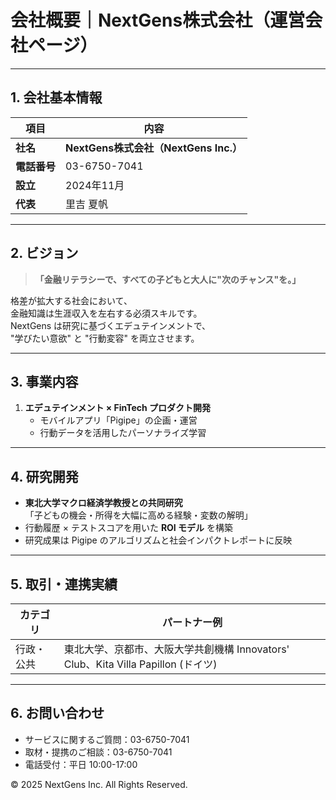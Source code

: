 
# 会社概要｜NextGens株式会社（運営会社ページ）  

---

## 1. 会社基本情報

| 項目 | 内容 |
|------|------|
| **社名** | **NextGens株式会社（NextGens Inc.）** |
| **電話番号** | 03-6750-7041 |
| **設立** | 2024年11月 |
| **代表** | 里吉 夏帆 |

---

## 2. ビジョン

> **「金融リテラシーで、すべての子どもと大人に"次のチャンス"を。」**

格差が拡大する社会において、  
金融知識は生涯収入を左右する必須スキルです。  
NextGens は研究に基づくエデュテインメントで、  
"学びたい意欲" と "行動変容" を両立させます。

---

## 3. 事業内容

1. **エデュテインメント × FinTech プロダクト開発**  
   - モバイルアプリ「Pigipe」の企画・運営  
   - 行動データを活用したパーソナライズ学習

---

## 4. 研究開発

- **東北大学マクロ経済学教授との共同研究**  
  「子どもの機会・所得を大幅に高める経験・変数の解明」  
- 行動履歴 × テストスコアを用いた **ROI モデル** を構築  
- 研究成果は Pigipe のアルゴリズムと社会インパクトレポートに反映

---

## 5. 取引・連携実績

| カテゴリ | パートナー例 |
|----------|-------------|
| 行政・公共 | 東北大学、京都市、大阪大学共創機構 Innovators' Club、Kita Villa Papillon (ドイツ) |

---

## 6. お問い合わせ

- サービスに関するご質問：03-6750-7041
- 取材・提携のご相談：03-6750-7041
- 電話受付：平日 10:00-17:00

© 2025 NextGens Inc. All Rights Reserved.

